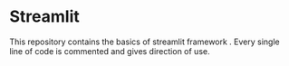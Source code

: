 # Streamlit
This repository contains the basics of streamlit framework . Every single line of code is commented and gives direction of use.
